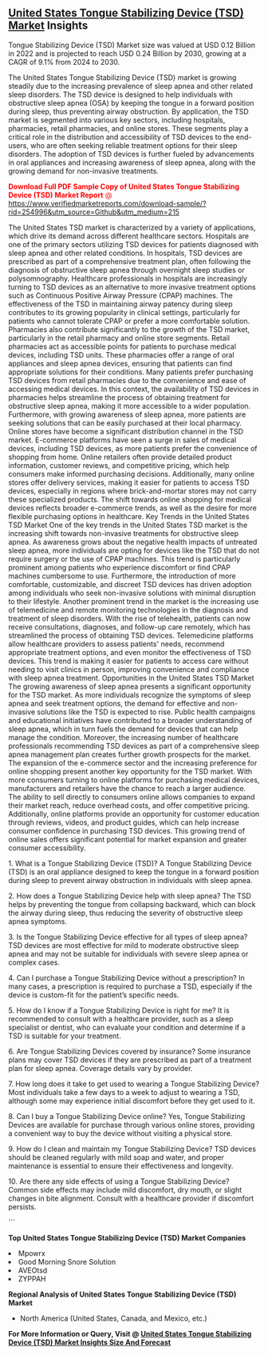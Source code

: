 <h2><a href="https://www.verifiedmarketreports.com/download-sample/?rid=254996&amp;utm_source=Github&amp;utm_medium=215" target="_blank">United States Tongue Stabilizing Device (TSD) Market</a> Insights</h2><p>Tongue Stabilizing Device (TSD) Market size was valued at USD 0.12 Billion in 2022 and is projected to reach USD 0.24 Billion by 2030, growing at a CAGR of 9.1% from 2024 to 2030.</p><p> <p>The United States Tongue Stabilizing Device (TSD) market is growing steadily due to the increasing prevalence of sleep apnea and other related sleep disorders. The TSD device is designed to help individuals with obstructive sleep apnea (OSA) by keeping the tongue in a forward position during sleep, thus preventing airway obstruction. By application, the TSD market is segmented into various key sectors, including hospitals, pharmacies, retail pharmacies, and online stores. These segments play a critical role in the distribution and accessibility of TSD devices to the end-users, who are often seeking reliable treatment options for their sleep disorders. The adoption of TSD devices is further fueled by advancements in oral appliances and increasing awareness of sleep apnea, along with the growing demand for non-invasive treatments. <p><span class=""><span style="color: #ff0000;"><strong>Download Full PDF Sample Copy of United States Tongue Stabilizing Device (TSD) Market Report</strong> @ </span><a href="https://www.verifiedmarketreports.com/download-sample/?rid=254996&amp;utm_source=Github&amp;utm_medium=215" target="_blank">https://www.verifiedmarketreports.com/download-sample/?rid=254996&amp;utm_source=Github&amp;utm_medium=215</a></span></p> The United States TSD market is characterized by a variety of applications, which drive its demand across different healthcare sectors. Hospitals are one of the primary sectors utilizing TSD devices for patients diagnosed with sleep apnea and other related conditions. In hospitals, TSD devices are prescribed as part of a comprehensive treatment plan, often following the diagnosis of obstructive sleep apnea through overnight sleep studies or polysomnography. Healthcare professionals in hospitals are increasingly turning to TSD devices as an alternative to more invasive treatment options such as Continuous Positive Airway Pressure (CPAP) machines. The effectiveness of the TSD in maintaining airway patency during sleep contributes to its growing popularity in clinical settings, particularly for patients who cannot tolerate CPAP or prefer a more comfortable solution. Pharmacies also contribute significantly to the growth of the TSD market, particularly in the retail pharmacy and online store segments. Retail pharmacies act as accessible points for patients to purchase medical devices, including TSD units. These pharmacies offer a range of oral appliances and sleep apnea devices, ensuring that patients can find appropriate solutions for their conditions. Many patients prefer purchasing TSD devices from retail pharmacies due to the convenience and ease of accessing medical devices. In this context, the availability of TSD devices in pharmacies helps streamline the process of obtaining treatment for obstructive sleep apnea, making it more accessible to a wider population. Furthermore, with growing awareness of sleep apnea, more patients are seeking solutions that can be easily purchased at their local pharmacy. Online stores have become a significant distribution channel in the TSD market. E-commerce platforms have seen a surge in sales of medical devices, including TSD devices, as more patients prefer the convenience of shopping from home. Online retailers often provide detailed product information, customer reviews, and competitive pricing, which help consumers make informed purchasing decisions. Additionally, many online stores offer delivery services, making it easier for patients to access TSD devices, especially in regions where brick-and-mortar stores may not carry these specialized products. The shift towards online shopping for medical devices reflects broader e-commerce trends, as well as the desire for more flexible purchasing options in healthcare. Key Trends in the United States TSD Market One of the key trends in the United States TSD market is the increasing shift towards non-invasive treatments for obstructive sleep apnea. As awareness grows about the negative health impacts of untreated sleep apnea, more individuals are opting for devices like the TSD that do not require surgery or the use of CPAP machines. This trend is particularly prominent among patients who experience discomfort or find CPAP machines cumbersome to use. Furthermore, the introduction of more comfortable, customizable, and discreet TSD devices has driven adoption among individuals who seek non-invasive solutions with minimal disruption to their lifestyle. Another prominent trend in the market is the increasing use of telemedicine and remote monitoring technologies in the diagnosis and treatment of sleep disorders. With the rise of telehealth, patients can now receive consultations, diagnoses, and follow-up care remotely, which has streamlined the process of obtaining TSD devices. Telemedicine platforms allow healthcare providers to assess patients' needs, recommend appropriate treatment options, and even monitor the effectiveness of TSD devices. This trend is making it easier for patients to access care without needing to visit clinics in person, improving convenience and compliance with sleep apnea treatment. Opportunities in the United States TSD Market The growing awareness of sleep apnea presents a significant opportunity for the TSD market. As more individuals recognize the symptoms of sleep apnea and seek treatment options, the demand for effective and non-invasive solutions like the TSD is expected to rise. Public health campaigns and educational initiatives have contributed to a broader understanding of sleep apnea, which in turn fuels the demand for devices that can help manage the condition. Moreover, the increasing number of healthcare professionals recommending TSD devices as part of a comprehensive sleep apnea management plan creates further growth prospects for the market. The expansion of the e-commerce sector and the increasing preference for online shopping present another key opportunity for the TSD market. With more consumers turning to online platforms for purchasing medical devices, manufacturers and retailers have the chance to reach a larger audience. The ability to sell directly to consumers online allows companies to expand their market reach, reduce overhead costs, and offer competitive pricing. Additionally, online platforms provide an opportunity for customer education through reviews, videos, and product guides, which can help increase consumer confidence in purchasing TSD devices. This growing trend of online sales offers significant potential for market expansion and greater consumer accessibility. <p>1. What is a Tongue Stabilizing Device (TSD)? A Tongue Stabilizing Device (TSD) is an oral appliance designed to keep the tongue in a forward position during sleep to prevent airway obstruction in individuals with sleep apnea.</p> <p>2. How does a Tongue Stabilizing Device help with sleep apnea? The TSD helps by preventing the tongue from collapsing backward, which can block the airway during sleep, thus reducing the severity of obstructive sleep apnea symptoms.</p> <p>3. Is the Tongue Stabilizing Device effective for all types of sleep apnea? TSD devices are most effective for mild to moderate obstructive sleep apnea and may not be suitable for individuals with severe sleep apnea or complex cases.</p> <p>4. Can I purchase a Tongue Stabilizing Device without a prescription? In many cases, a prescription is required to purchase a TSD, especially if the device is custom-fit for the patient’s specific needs.</p> <p>5. How do I know if a Tongue Stabilizing Device is right for me? It is recommended to consult with a healthcare provider, such as a sleep specialist or dentist, who can evaluate your condition and determine if a TSD is suitable for your treatment.</p> <p>6. Are Tongue Stabilizing Devices covered by insurance? Some insurance plans may cover TSD devices if they are prescribed as part of a treatment plan for sleep apnea. Coverage details vary by provider.</p> <p>7. How long does it take to get used to wearing a Tongue Stabilizing Device? Most individuals take a few days to a week to adjust to wearing a TSD, although some may experience initial discomfort before they get used to it.</p> <p>8. Can I buy a Tongue Stabilizing Device online? Yes, Tongue Stabilizing Devices are available for purchase through various online stores, providing a convenient way to buy the device without visiting a physical store.</p> <p>9. How do I clean and maintain my Tongue Stabilizing Device? TSD devices should be cleaned regularly with mild soap and water, and proper maintenance is essential to ensure their effectiveness and longevity.</p> <p>10. Are there any side effects of using a Tongue Stabilizing Device? Common side effects may include mild discomfort, dry mouth, or slight changes in bite alignment. Consult with a healthcare provider if discomfort persists.</p> ```</p><p><strong>Top United States Tongue Stabilizing Device (TSD) Market Companies</strong></p><div data-test-id=""><p><li>Mpowrx</li><li> Good Morning Snore Solution</li><li> AVEOtsd</li><li> ZYPPAH</li></p><div><strong>Regional Analysis of&nbsp;United States Tongue Stabilizing Device (TSD) Market</strong></div><ul><li dir="ltr"><p dir="ltr">North America&nbsp;(United States, Canada, and Mexico, etc.)</p></li></ul><p><strong>For More Information or Query, Visit @&nbsp;</strong><strong><a href="https://www.verifiedmarketreports.com/product/tongue-stabilizing-device-tsd-market/?utm_source=Github&amp;utm_medium=215" target="_blank">United States Tongue Stabilizing Device (TSD) Market Insights Size And Forecast</a></strong></p></div>

